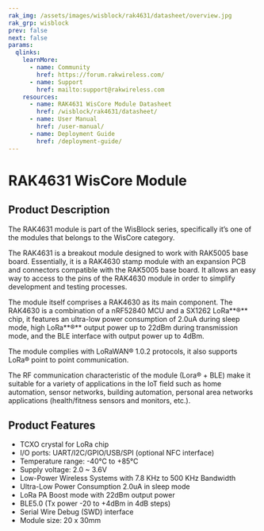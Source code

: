 ```yaml
---
rak_img: /assets/images/wisblock/rak4631/datasheet/overview.jpg
rak_grp: wisblock
prev: false
next: false
params:
  qlinks:
    learnMore:
      - name: Community
        href: https://forum.rakwireless.com/
      - name: Support
        href: mailto:support@rakwireless.com
    resources:
      - name: RAK4631 WisCore Module Datasheet
        href: /wisblock/rak4631/datasheet/
      - name: User Manual
        href: /user-manual/
      - name: Deployment Guide
        href: /deployment-guide/
---
```


# RAK4631 WisCore Module

<rk-img
  src="/assets/images/wisblock/rak4631/datasheet/overview.jpg"
  width="40%"
  caption="RAK4631 WisCore Module"
/>

## Product Description

The RAK4631 module is part of the WisBlock series, specifically it’s one of the modules that belongs to the WisCore category. 

The RAK4631 is a breakout module designed to work with RAK5005 base board. Essentially, it is a RAK4630 stamp module with an expansion PCB and connectors compatible with the RAK5005 base board. It allows an easy way to access to the pins of the RAK4630 module in order to simplify development and testing processes.

The module itself comprises a RAK4630 as its main component. The RAK4630 is a combination of a nRF52840 MCU and a SX1262 LoRa**®** chip, it features an ultra-low power consumption of 2.0uA during sleep mode, high LoRa**®** output power up to 22dBm during transmission mode, and the BLE interface with output power up to 4dBm.

The module complies with LoRaWAN® 1.0.2 protocols, it also supports LoRa® point to point communication.

The RF communication characteristic of the module (Lora® + BLE) make it suitable for a variety of applications in the IoT field such as home automation, sensor networks, building automation, personal area networks applications (health/fitness sensors and monitors, etc.).

<rk-btn
  src="../datasheet/"
  label="View Datasheet for the RAK4631 WisCore Module"
/>

<rk-quick-links :params="$page.frontmatter.params.qlinks"/>

## Product Features

- TCXO crystal for LoRa chip
- I/O ports: UART/I2C/GPIO/USB/SPI (optional NFC interface)
- Temperature range: -40°C to +85°C
- Supply voltage: 2.0 ~ 3.6V
- Low-Power Wireless Systems with 7.8 KHz to 500 KHz Bandwidth
- Ultra-Low Power Consumption 2.0uA in sleep mode
- LoRa PA Boost mode with 22dBm output power
- BLE5.0 (Tx power -20 to +4dBm in 4dB steps)
- Serial Wire Debug (SWD) interface
- Module size: 20 x 30mm

<rk-btn
  src="https://store.rakwireless.com/"
  label="Buy a RAK4631 WisCore Module"
  _blank
/>

